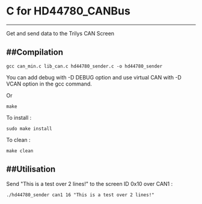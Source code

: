 # C for HD44780_CANBus
----------------------

Get and send data to the Trilys CAN Screen

##Compilation
-------------

    gcc can_min.c lib_can.c hd44780_sender.c -o hd44780_sender

You can add debug with -D DEBUG option and use virtual CAN with -D VCAN option in the gcc command.

Or

    make

To install :

    sudo make install

To clean : 

    make clean


##Utilisation
-------------

Send "This is a test over 2 lines!" to the screen ID 0x10 over CAN1 :

    ./hd44780_sender can1 16 "This is a test over 2 lines!"
